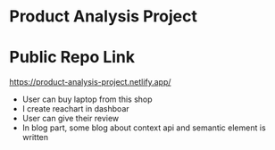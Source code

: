 
# Product Analysis Project
# Public Repo Link
https://product-analysis-project.netlify.app/

* User can buy laptop from this shop
* I create reachart in dashboar
* User can give their review 
* In blog part, some blog about context api and semantic element is written

